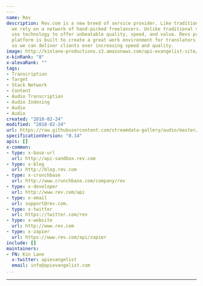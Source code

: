```yaml
---
---
name: Rev
description: Rev.com is a new breed of service provider. Like traditional vendors,
  we rely on a network of hand-picked freelancers. Unlike traditional vendors, we
  use technology to offer unbeatable quality, speed, and value. Revs proprietary technology
  platform is built to create a great work environment for translators and transcriptionists,
  so we can deliver clients ever increasing speed and quality.
image: http://kinlane-productions.s3.amazonaws.com/api-evangelist-site/company/1846_logo.png
x-kinRank: "8"
x-alexaRank: ""
tags:
- Transcription
- Target
- Stack Network
- Content
- Audio Transcription
- Audio Indexing
- Audio
- Audio
created: "2018-02-24"
modified: "2018-02-24"
url: https://raw.githubusercontent.com/streamdata-gallery/audio/master/_listings/rev/apis.yaml
specificationVersion: "0.14"
apis: []
x-common:
- type: x-base-url
  url: http://api-sandbox.rev.com
- type: x-blog
  url: http://blog.rev.com
- type: x-crunchbase
  url: http://www.crunchbase.com/company/rev
- type: x-developer
  url: http://www.rev.com/api
- type: x-email
  url: support@rev.com.
- type: x-twitter
  url: https://twitter.com/rev
- type: x-website
  url: http://www.rev.com
- type: x-zapier
  url: https://www.rev.com/api/zapier
include: []
maintainers:
- FN: Kin Lane
  x-twitter: apievangelist
  email: info@apievangelist.com
...
```


---
